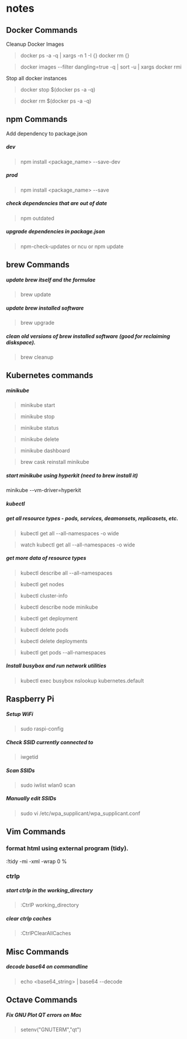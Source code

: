 # notes

## Docker Commands

Cleanup Docker Images 
> docker ps -a -q | xargs -n 1 -I {} docker rm {}

> docker images --filter dangling=true -q | sort -u | xargs docker rmi 

Stop all docker instances
> docker stop $(docker ps -a -q)

> docker rm $(docker ps -a -q)

## npm Commands
Add dependency to package.json
##### dev
> npm install <package_name> --save-dev

##### prod
> npm install <package_name> --save

##### check dependencies that are out of date
> npm outdated

##### upgrade dependencies in package.json
> npm-check-updates or ncu
or 
> npm update

## brew Commands
##### update brew itself and the formulae
> brew update

##### update brew installed software
> brew upgrade

##### clean old versions of brew installed software (good for reclaiming diskspace).
> brew cleanup


## Kubernetes commands
##### minikube
> minikube start

> minikube stop

> minikube status

> minikube delete

> minikube dashboard

> brew cask reinstall minikube

##### start minikube using hyperkit (need to brew install it)
minikube --vm-driver=hyperkit



##### kubectl

##### get all resource types - pods, services, deamonsets, replicasets, etc.
> kubectl get all --all-namespaces -o wide

> watch kubectl get all --all-namespaces -o wide

##### get more data of resource types
> kubectl describe all --all-namespaces

> kubectl get nodes

> kubectl cluster-info

> kubectl describe node minikube

> kubectl get deployment

> kubectl delete pods <podname>

> kubectl delete deployments <deployment name>

> kubectl get pods --all-namespaces


##### Install busybox and run network utilities
> kubectl exec busybox nslookup kubernetes.default

## Raspberry Pi

##### Setup WiFi 
> sudo raspi-config

##### Check SSID currently connected to
> iwgetid

##### Scan SSIDs
> sudo iwlist wlan0 scan

##### Manually edit SSIDs
> sudo vi /etc/wpa_supplicant/wpa_supplicant.conf

## Vim Commands

### format html using external program (tidy).
:!tidy -mi -xml -wrap 0 %

### ctrlp
##### start ctrlp in the working_directory
> :CtrlP working_directory

##### clear ctrlp caches
> :CtrlPClearAllCaches

## Misc Commands
##### decode base64 on commandline
> echo <base64_string> | base64 --decode

## Octave Commands
##### Fix GNU Plot QT errors on Mac
> setenv("GNUTERM","qt")

